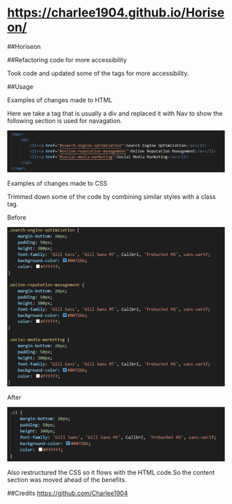 #   https://charlee1904.github.io/Horiseon/


##Horiseon

##Refactoring code for more accessibility

Took code and updated some of the tags for more accessibility.

##Usage

Examples of changes made to HTML

Here we take a tag that is usually a div and replaced it with Nav to show
the following section is used for navagation.

<img src="https://github.com/Charlee1904/Horiseon/blob/main/assets/images/nav.PNG">

Examples of changes made to CSS

Trimmed down some of the code by combining similar styles
with a class tag.

Before

<img src="https://github.com/Charlee1904/Horiseon/blob/main/assets/images/sim.PNG">

After 

<img src="https://github.com/Charlee1904/Horiseon/blob/main/assets/images/mer.PNG">

Also restructured the CSS so it flows with
the HTML code.So the content section was moved ahead of the benefits.


##Credits
https://github.com/Charlee1904
